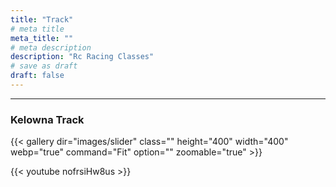 ```yaml
---
title: "Track"
# meta title
meta_title: ""
# meta description
description: "Rc Racing Classes"
# save as draft
draft: false
---
```

<hr>

### Kelowna Track

{{< gallery dir="images/slider" class="" height="400" width="400" webp="true" command="Fit" option="" zoomable="true" >}}


{{< youtube nofrsiHw8us >}}


